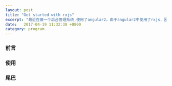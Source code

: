 ```yaml
---
layout: post
title: "Get started with rxjs"
excerpt: "最近在做一个后台管理系统,使用了angular2，由于angular2中使用了rxjs，因此单独学习一下rxjs，并作一个笔记"
date:   2017-04-19 11:32:38 +0800
category: program
---
```


### 前言

### 使用

### 尾巴
